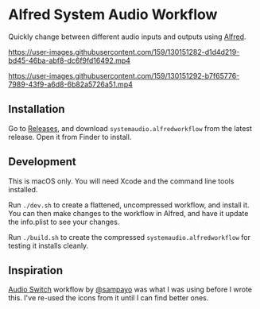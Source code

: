 # Alfred System Audio Workflow

Quickly change between different audio inputs and outputs using [Alfred](http://www.alfredapp.com).

https://user-images.githubusercontent.com/159/130151282-d1d4d219-bd45-46ba-abf8-dc6f9fd16492.mp4

https://user-images.githubusercontent.com/159/130151292-b7f65776-7989-43f9-a6d8-6b82a5726a51.mp4

## Installation

Go to [Releases](https://github.com/technicalpickles/alfred-system-audio/releases), and download `systemaudio.alfredworkflow` from the latest release. Open it from Finder to install.

## Development

This is macOS only. You will need Xcode and the command line tools installed.

Run `./dev.sh` to create a flattened, uncompressed workflow, and install it. You can then make changes to the workflow in Alfred, and have it update the info.plist to see your changes.

Run `./build.sh` to create the compressed `systemaudio.alfredworkflow` for testing it installs cleanly.

## Inspiration

[Audio Switch](https://github.com/sampayo/Alfred-WorkFlows/tree/master/Audio%20Switch) workflow by [@sampayo](https://github.com/sampayo) was what I was using before I wrote this. I've re-used the icons from it until I can find better ones.
